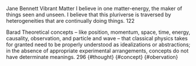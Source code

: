 ﻿Jane Bennett Vibrant Matter
 I believe in one matter-energy, the maker of things seen and unseen. I believe that this pluriverse is traversed by heterogeneities that are continually doing things. 122

Barad
Theoretical concepts – like position, momentum, space, time, energy, causality, observation, and particle and wave – 	that classical physics takes for granted need to be properly understood as idealizations or abstractions; in the absence of appropriate experimental arrangements, concepts do not have determinate meanings. 296 {#thought} {#concept} {#obervation}


